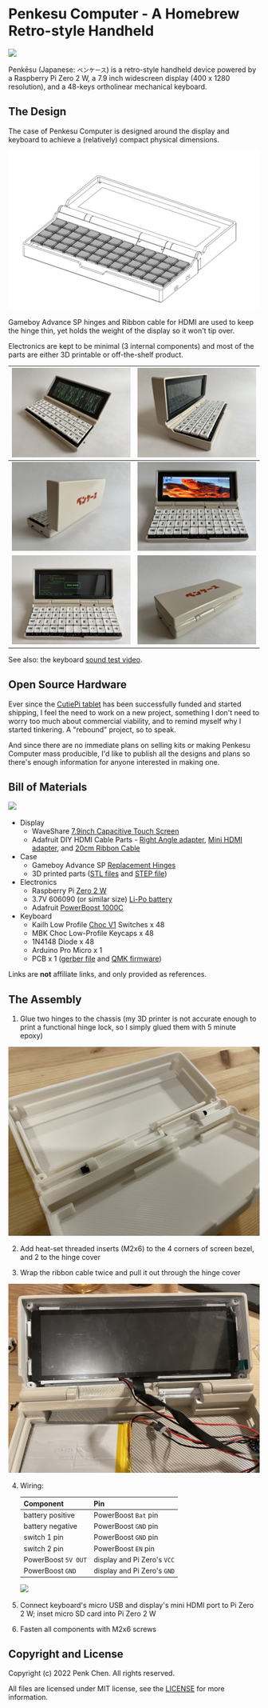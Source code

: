 # Penkesu Computer - A Homebrew Retro-style Handheld

![](gallery/penkesu.computer-heroshot.jpg)

Penkēsu (Japanese: `ペンケース`) is a retro-style handheld device powered by a Raspberry Pi Zero 2 W, a 7.9 inch widescreen display (400 x 1280 resolution), and a 48-keys ortholinear mechanical keyboard. 

## The Design 

The case of Penkesu Computer is designed around the display and keyboard to achieve a (relatively) compact physical dimensions.

![](gallery/penkesu.computer-design-1.png)

Gameboy Advance SP hinges and Ribbon cable for HDMI are used to keep the hinge thin, yet holds the weight of the display so it won't tip over. 

Electronics are kept to be minimal (3 internal components) and most of the parts are either 3D printable or off-the-shelf product. 

| ![](gallery/penkesu.computer-1.jpg) | ![](gallery/penkesu.computer-2.jpg) | 
|-----------------------------|-----------------------------|
| ![](gallery/penkesu.computer-5.jpg) | ![](gallery/penkesu.computer-4.jpg) | 
| ![](gallery/penkesu.computer-3.jpg) | ![](gallery/penkesu.computer-6.jpg) | 

See also: the keyboard [sound test video](https://twitter.com/penk/status/1492715339997925376).

## Open Source Hardware 

Ever since the [CutiePi tablet](https://cutiepi.io) has been successfully funded and started shipping, I feel the need to work on a new project, something I don't need to worry too much about commercial viability, and to remind myself why I started tinkering. A "rebound" project, so to speak. 

And since there are no immediate plans on selling kits or making Penkesu Computer mass producible, I'd like to publish all the designs and plans so there's enough information for anyone interested in making one. 

## Bill of Materials 

![](gallery/penkesu.computer-parts.png)

- Display 
    - WaveShare [7.9inch Capacitive Touch Screen](https://www.waveshare.com/7.9inch-HDMI-LCD.htm)
    - Adafruit DIY HDMI Cable Parts - [Right Angle adapter](https://www.adafruit.com/product/3550), [Mini HDMI adapter](https://www.adafruit.com/product/3552), and [20cm Ribbon Cable](https://www.adafruit.com/product/3561)
- Case 
    - Gameboy Advance SP [Replacement Hinges](https://amazon.com/dp/B00YCEOXIK)
    - 3D printed parts ([STL files](stl) and [STEP file](step)) 
- Electronics 
    - Raspberry Pi [Zero 2 W](https://www.raspberrypi.com/products/raspberry-pi-zero-2-w/)
    - 3.7V 606090 (or similar size) [Li-Po battery](https://www.aliexpress.com/wholesale?SearchText=606090+battery)
    - Adafruit [PowerBoost 1000C](https://www.adafruit.com/product/2465)
- Keyboard 
    - Kailh Low Profile [Choc V1](http://www.kailh.com/en/Products/Ks/CS/319.html) Switches x 48
    - MBK Choc Low-Profile Keycaps x 48
    - 1N4148 Diode x 48 
    - Arduino Pro Micro x 1
    - PCB x 1 ([gerber file](https://github.com/larrbo/odd-rocket/blob/master/koda/koda_no%20silk.zip) and [QMK firmware](firmware))

Links are **not** affiliate links, and only provided as references. 

## The Assembly 

1. Glue two hinges to the chassis (my 3D printer is not accurate enough to print a functional hinge lock, so I simply glued them with 5 minute epoxy) 

  ![](gallery/penkesu.computer-assembly-hinge.jpg)

2. Add heat-set threaded inserts (M2x6) to the 4 corners of screen bezel, and 2 to the hinge cover

3. Wrap the ribbon cable twice and pull it out through the hinge cover

  ![](gallery/penkesu.computer-assembly-cable.jpg)

4. Wiring: 

    | Component | Pin | 
    |-----------|--------|
    | battery positive | PowerBoost `Bat` pin |
    | battery negative | PowerBoost `GND` pin | 
    | switch 1 pin | PowerBoost `GND` pin | 
    | switch 2 pin | PowerBoost `EN` pin | 
    | PowerBoost `5V OUT` | display and Pi Zero's `VCC` | 
    | PowerBoost `GND` | display and Pi Zero's `GND` |

    ![](gallery/penkesu.computer-assembly-wiring.jpg) 

5. Connect keyboard's micro USB and display's mini HDMI port to Pi Zero 2 W; inset micro SD card into Pi Zero 2 W 
6. Fasten all components with M2x6 screws 

## Copyright and License

Copyright (c) 2022 Penk Chen. All rights reserved.

All files are licensed under MIT license, see the [LICENSE](LICENSE) for more information.
